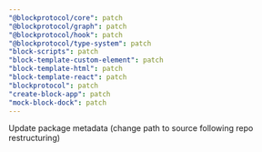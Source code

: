 ```yaml
---
"@blockprotocol/core": patch
"@blockprotocol/graph": patch
"@blockprotocol/hook": patch
"@blockprotocol/type-system": patch
"block-scripts": patch
"block-template-custom-element": patch
"block-template-html": patch
"block-template-react": patch
"blockprotocol": patch
"create-block-app": patch
"mock-block-dock": patch
---
```


Update package metadata (change path to source following repo restructuring)

